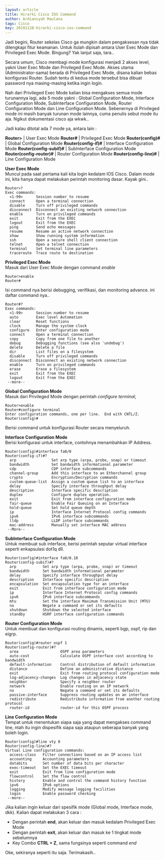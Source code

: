 ```yaml
---
layout: article
title: Hirarki Cisco IOS Command
author: Ardiansyah Maulana
tags: Cisco
key: 20191128-hirarki-cisco-ios-command
---
```


Jadi begini, Router sekelas Cisco ga mungkin dalam pengaksesan nya tidak dilengkapi fitur keamanan. Untuk itulah dipisah antara User Exec Mode dan Privileged Exec Mode. Bingung? Yak lanjut saja, tara..

Secara umum, Cisco membagi mode konfigurasi menjadi 2 akses level, yakni User Exec Mode dan Privileged Exec Mode. Akses utama (Administrator-sama) berada di Privileged Exec Mode, disana kalian bebas konfigurasi Router. Sudah tentu di kedua mode tersebut bisa dibuat password nya masing-masing ketika ingin login.

Nah dari Privileged Exec Mode kalian bisa mengakses semua mode turunannya lagi, ada 5 mode yakni : Global Configuration Mode, Interface Configuration Mode, SubInterface Configuration Mode, Router Configuration Mode dan Line Configuration Mode. Sebenernya di Privileged mode ini masih banyak turunan mode lainnya, cuma penulis sebut mode itu aja. Ngikut dokumentasi cisco aja wkwk..

Jadi kalau ditotal ada 7 mode ya, antara lain :

**Router>** | User Exec Mode
**Router#** | Privileged Exec Mode
**Router(config)#** | Global Configuration Mode
**Router(config-if)#** | Interface Configuration Mode
**Router(config-subif)#** | SubInterface Configuration Mode
**Router(config-router)#** | Router Configuration Mode
**Router(config-line)#** | Line Configuration Mode

**User Exec Mode**  
Muncul pada saat pertama kali kita login kedalam IOS Cisco. Dalam mode ini, kita hanya dapat melakukan perintah monitoring dasar. Kayak gini..
```
Router>?
Exec commands:
  <1-99>      Session number to resume
  connect     Open a terminal connection
  disable     Turn off privileged commands
  disconnect  Disconnect an existing network connection
  enable      Turn on privileged commands
  exit        Exit from the EXEC
  logout      Exit from the EXEC
  ping        Send echo messages
  resume      Resume an active network connection
  show        Show running system information
  ssh         Open a secure shell client connection
  telnet      Open a telnet connection
  terminal    Set terminal line parameters
  traceroute  Trace route to destination
  ```
**Privileged Exec Mode**  
Masuk dari User Exec Mode dengan command *enable*
```
Router>enable
Router#
```
Isi command nya berisi debugging, verifikasi, dan monitoring advance. ini daftar command nya..
```
Router#?
Exec commands:
  <1-99>      Session number to resume
  auto        Exec level Automation
  clear       Reset functions
  clock       Manage the system clock
  configure   Enter configuration mode
  connect     Open a terminal connection
  copy        Copy from one file to another
  debug       Debugging functions (see also 'undebug')
  delete      Delete a file
  dir         List files on a filesystem
  disable     Turn off privileged commands
  disconnect  Disconnect an existing network connection
  enable      Turn on privileged commands
  erase       Erase a filesystem
  exit        Exit from the EXEC
  logout      Exit from the EXEC
 --more--
```
  
**Global Configuration Mode**  
Masuk dari Privileged Mode dengan perintah *configure terminal*,
```
Router>enable
Router#configure terminal
Enter configuration commands, one per line.  End with CNTL/Z.
Router(config)#
```
Berisi command untuk konfigurasi Router secara menyeluruh.

**Interface Configuration Mode**  
Berisi konfigurasi untuk interface, contohnya menambahkan IP Address.
```
Router(config)#interface fa0/0
Router(config-if)#?
  arp                Set arp type (arpa, probe, snap) or timeout
  bandwidth          Set bandwidth informational parameter
  cdp                CDP interface subcommands
  channel-group      Add this interface to an Etherchannel group
  crypto             Encryption/Decryption commands
  custom-queue-list  Assign a custom queue list to an interface
  delay              Specify interface throughput delay
  description        Interface specific description
  duplex             Configure duplex operation.
  exit               Exit from interface configuration mode
  fair-queue         Enable Fair Queuing on an Interface
  hold-queue         Set hold queue depth
  ip                 Interface Internet Protocol config commands
  ipv6               IPv6 interface subcommands
  lldp               LLDP interface subcommands
  mac-address        Manually set interface MAC address
 --More-- 
```

**SubInterface Configuration Mode**  
Untuk membuat sub interface, berisi perintah seputar virtual interface seperti enkapsulasi dot1q dll.
```
Router(config)#interface fa0/0.10
Router(config-subif)#?
  arp            Set arp type (arpa, probe, snap) or timeout
  bandwidth      Set bandwidth informational parameter
  delay          Specify interface throughput delay
  description    Interface specific description
  encapsulation  Set encapsulation type for an interface
  exit           Exit from interface configuration mode
  ip             Interface Internet Protocol config commands
  ipv6           IPv6 interface subcommands
  mtu            Set the interface Maximum Transmission Unit (MTU)
  no             Negate a command or set its defaults
  shutdown       Shutdown the selected interface
  standby        HSRP interface configuration commands
```

**Router Configuration Mode**  
Untuk membuat dan konfigurasi routing dinamis, seperti bgp, ospf, rip dan eigrp.
```
Router(config)#router ospf 1
Router(config-router)#?
  area                   OSPF area parameters
  auto-cost              Calculate OSPF interface cost according to bandwidth
  default-information    Control distribution of default information
  distance               Define an administrative distance
  exit                   Exit from routing protocol configuration mode
  log-adjacency-changes  Log changes in adjacency state
  neighbor               Specify a neighbor router
  network                Enable routing on an IP network
  no                     Negate a command or set its defaults
  passive-interface      Suppress routing updates on an interface
  redistribute           Redistribute information from another routing protocol
  router-id              router-id for this OSPF process
```

**Line Configuration Mode**  
Tempat untuk menentukan siapa saja yang dapat mengakses command line, ntah itu ingin dispesifik siapa saja ataupun seberapa banyak yang boleh login.
```
Router(config)#line vty 0
Router(config-line)#?
Virtual Line configuration commands:
  access-class   Filter connections based on an IP access list
  accounting     Accounting parameters
  databits       Set number of data bits per character
  exec-timeout   Set the EXEC timeout
  exit           Exit from line configuration mode
  flowcontrol    Set the flow control
  history        Enable and control the command history function
  ipv6           IPv6 options
  logging        Modify message logging facilities
  login          Enable password checking
 --more--
```

Jika kalian ingin keluar dari spesifik mode (Global mode, Interface mode, dkk). Kalian dapat melakukan 3 cara :
- Dengan perintah **end**, akan keluar dan masuk kedalam Privileged Exec Mode
- Dengan perintah **exit**, akan keluar dan masuk ke 1 tingkat mode sebelumnya
- Key Combo **CTRL + Z**, sama fungsinya seperti command *end*

Oke, sekiranya seperti itu saja. Terimakasih..
